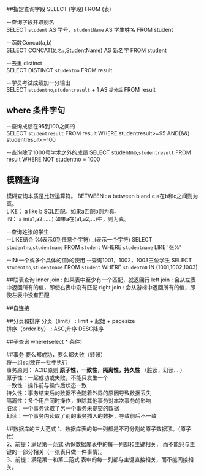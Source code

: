 ##指定查询字段
SELECT (字段) FROM (表)

--查询字段并取别名      
SELECT `student` AS 学号，`studentName` AS 学生姓名 FROM student       

--函数Concat(a,b)     
SELECT CONCAT(`姓名:`,StudentName) AS 新名字 FROM student

--去重 distinct       
SELECT DISTINCT `studentno` FROM result     

--学员考试成绩加一分输出       
SELECT `studentno`,`studentresult` + 1 AS `提分后` FROM result         

## where 条件字句   

--查询成绩在95到100之间的        
SELECT `studentresult` FROM result
WHERE studentresult>=95 AND(&&) studentresult<=100      

--查询除了1000号学术之外的成绩
SELECT studentno,`studentresult` FROM result
WHERE NOT studentno = 1000

## 模糊查询
模糊查询本质是比较运算符。
BETWEEN :  a between b and c  a在b和c之间则为真。       
LIKE： a like b  SQL匹配。如果a匹配b则为真。        
IN： a in(a1,a2,.....)  如果a在(a1,a2,...)中，则为真。        

--查询姓张的学生       
--LIKE结合 %(表示0到任意个字符) _(表示一个字符)
SELECT `studentno`,`studentname` FROM `student`
WHERE `studentname` LIKE '张%'

--IN(一个或多个具体的值)的使用
--查询1001，1002，1003三位学生
SELECT `studentno`,`studentname` FROM `student`
WHERE `studentn0` IN (1001,1002,1003)

##联表查询
inner join : 如果表中至少有一个匹配，就返回行
left join : 会从左表中返回所有的值，即使右表中没有匹配
right join : 会从游标中返回所有的值，即使左表中没有匹配

##自连接

##分页和排序
分页（limit） : limit + 起始 + pagesize     
排序（order by） :  ASC,升序   DESC降序

##子查询
where(select * 条件)

##事务
要么都成功，要么都失败（转账）     
将一组sql放在一批中执行       
事务原则： ACID原则  **原子性，一致性，隔离性，持久性** （脏读，幻读....）       
原子性：一起成功或失败，不能只发生一个     
一致性：操作前与操作后状态一致     
持久性：事务结束后的数据不会随着外界的原因导致数据丢失     
隔离性：多个用户同时操作，排除其他事务对本次事务的影响     
脏读：一个事务读取了另一个事务未提交的数据       
幻读：一个事务内读取了别的事务插入的数据，导致前后不一致        

##数据库的三大范式
1、数据库表的每一列都是不可分割的原子数据项。（原子性）        
2、前提：满足第一范式 确保数据库表中的每一列都和主键相关，
而不能只与主键的一部分相关（一张表只做一件事情）。       
3、前提：满足第一和第二范式 表中的每一列都与主键直接相关，而不能间接相关。
